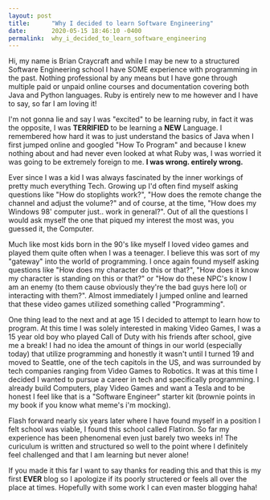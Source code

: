 ```yaml
---
layout: post
title:      "Why I decided to learn Software Engineering"
date:       2020-05-15 18:46:10 -0400
permalink:  why_i_decided_to_learn_software_engineering
---
```



Hi, my name is Brian Craycraft and while I may be new to a structured Software Engineering school I have SOME experience with programming in the past. Nothing professional by any means but I have gone through multiple paid or unpaid online courses and documentation covering both Java and Python languages. Ruby is entirely new to me however and I have to say, so far I am loving it!

I'm not gonna lie and say I was "excited" to be learning ruby, in fact it was the opposite, I was **TERRIFIED** to be learning a **NEW** Language. I remembered how hard it was to just understand the basics of Java when I first jumped online and googled "How To Program" and because I knew nothing about and had never even looked at what Ruby was, I was worried it was going to be extremely foreign to me. **I was wrong. entirely wrong.**

Ever since I was a kid I was always fascinated by the inner workings of pretty much everything Tech. Growing up I'd often find myself asking questions like "How do stoplights work?", "How does the remote change the channel and adjust the volume?" and of course, at the time, "How does my Windows 98' computer just.. work in general?". Out of all the questions I would ask myself the one that piqued my interest the most was, you guessed it, the Computer.

Much like most kids born in the 90's like myself I loved video games and played them quite often when I was a teenager. I believe this was sort of my "gateway" into the world of programming. I once again found myself asking questions like "How does my character do this or that?", "How does it know my character is standing on this or that?" or "How do these NPC's know I am an enemy (to them cause obviously they're the bad guys here lol) or interacting with them?". Almost immediately I jumped online and learned that these video games utilized something called "Programming". 

One thing lead to the next and at age 15 I decided to attempt to learn how to program. At this time I was solely interested in making Video Games, I was a 15 year old boy who played Call of Duty with his friends after school, give me a break! I had no idea the amount of things in our world (especially today) that utilize programming and honestly it wasn't until I turned 19 and moved to Seattle, one of the tech capitols in the US, and was surrounded by tech companies ranging from Video Games to Robotics. It was at this time I decided I wanted to pursue a career in tech and specifically programming. I already build Computers, play Video Games and want a Tesla and to be honest I feel like that is a "Software Engineer" starter kit (brownie points in my book if you know what meme's i'm mocking).

Flash forward nearly six years later where I have found myself in a position I felt school was viable, I found this school called Flatiron. So far my experience has been phenomenal even just barely two weeks in! The curiculum is written and structured so well to the point where I definitely feel challenged and that I am learning but never alone!

If you made it this far I want to say thanks for reading this and that this is my first **EVER** blog so I apologize if its poorly structered or feels all over the place at times. Hopefully with some work I can even master blogging haha!
